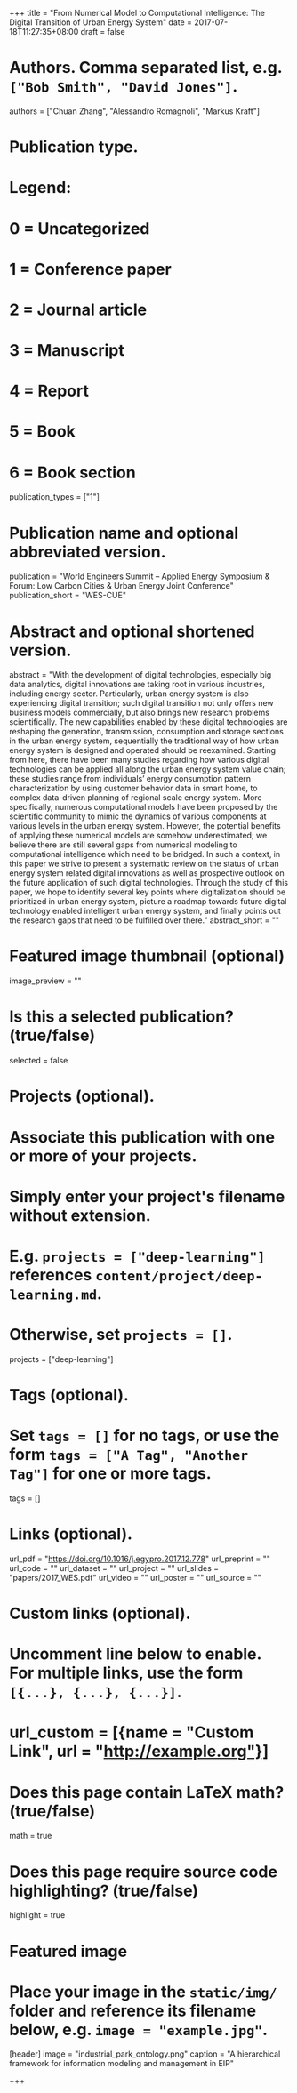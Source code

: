 +++
title = "From Numerical Model to Computational Intelligence: The Digital Transition of Urban Energy System"
date = 2017-07-18T11:27:35+08:00
draft = false

# Authors. Comma separated list, e.g. `["Bob Smith", "David Jones"]`.
authors = ["Chuan Zhang",  "Alessandro Romagnoli", "Markus Kraft"]

# Publication type.
# Legend:
# 0 = Uncategorized
# 1 = Conference paper
# 2 = Journal article
# 3 = Manuscript
# 4 = Report
# 5 = Book
# 6 = Book section
publication_types = ["1"]

# Publication name and optional abbreviated version.
publication = "World Engineers Summit – Applied Energy Symposium & Forum: Low Carbon Cities & Urban Energy Joint Conference"
publication_short = "WES-CUE"

# Abstract and optional shortened version.
abstract = "With the development of digital technologies, especially big data analytics, digital innovations are taking root in various industries, including energy sector. Particularly, urban energy system is also experiencing digital transition; such digital transition not only offers new business models commercially, but also brings new research problems scientifically. The new capabilities enabled by these digital technologies are reshaping the generation, transmission, consumption and storage sections in the urban energy system, sequentially the traditional way of how urban energy system is designed and operated should be reexamined. Starting from here, there have been many studies regarding how various digital technologies can be applied all along the urban energy system value chain; these studies range from individuals’ energy consumption pattern characterization by using customer behavior data in smart home, to complex data-driven planning of regional scale energy system. More specifically, numerous computational models have been proposed by the scientific community to mimic the dynamics of various components at various levels in the urban energy system. However, the potential benefits of applying these numerical models are somehow underestimated; we believe there are still several gaps from numerical modeling to computational intelligence which need to be bridged. In such a context, in this paper we strive to present a systematic review on the status of urban energy system related digital innovations as well as prospective outlook on the future application of such digital technologies. Through the study of this paper, we hope to identify several key points where digitalization should be prioritized in urban energy system, picture a roadmap towards future digital technology enabled intelligent urban energy system, and finally points out the research gaps that need to be fulfilled over there."
abstract_short = ""

# Featured image thumbnail (optional)
image_preview = ""

# Is this a selected publication? (true/false)
selected = false

# Projects (optional).
#   Associate this publication with one or more of your projects.
#   Simply enter your project's filename without extension.
#   E.g. `projects = ["deep-learning"]` references `content/project/deep-learning.md`.
#   Otherwise, set `projects = []`.
projects = ["deep-learning"]

# Tags (optional).
#   Set `tags = []` for no tags, or use the form `tags = ["A Tag", "Another Tag"]` for one or more tags.
tags = []

# Links (optional).
url_pdf = "https://doi.org/10.1016/j.egypro.2017.12.778"
url_preprint = ""
url_code = ""
url_dataset = ""
url_project = ""
url_slides = "papers/2017_WES.pdf"
url_video = ""
url_poster = ""
url_source = ""

# Custom links (optional).
#   Uncomment line below to enable. For multiple links, use the form `[{...}, {...}, {...}]`.
# url_custom = [{name = "Custom Link", url = "http://example.org"}]

# Does this page contain LaTeX math? (true/false)
math = true

# Does this page require source code highlighting? (true/false)
highlight = true

# Featured image
# Place your image in the `static/img/` folder and reference its filename below, e.g. `image = "example.jpg"`.
[header]
image = "industrial_park_ontology.png"
caption = "A hierarchical framework for information modeling and management in EIP"

+++

